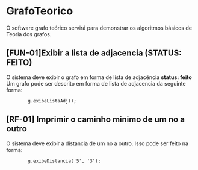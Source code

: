 # GrafoTeorico
O software grafo teórico servirá para demonstrar os algoritmos básicos de Teoria dos grafos.

## [FUN-01]Exibir a lista de adjacencia (STATUS: FEITO)
O sistema deve exibir o grafo em forma de lista de adjacência
<b> status: feito</b>
Um grafo pode ser descrito em forma de lista de adjacencia da seguinte forma:

```
        g.exibeListaAdj();

```

## [RF-01] Imprimir o caminho minimo de um no a outro
O sistema deve exibir a distancia de um no a outro. Isso pode ser feito na forma:

```
        g.exibeDistancia('5', '3');

```
